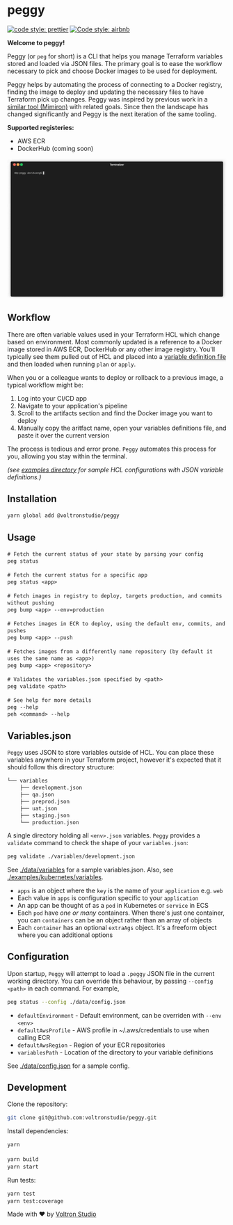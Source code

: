 # peggy

[![code style: prettier](https://img.shields.io/badge/code_style-prettier-ff69b4.svg?style=flat-square)](https://github.com/prettier/prettier)
[![Code style: airbnb](https://img.shields.io/badge/code%20style-airbnb-blue.svg)](https://github.com/airbnb/javascript)

**Welcome to peggy!**

Peggy (or `peg` for short) is a CLI that helps you manage Terraform variables stored and loaded via JSON files. The primary goal is to ease the workflow necessary to pick and choose Docker images to be used for deployment.

Peggy helps by automating the process of connecting to a Docker registry, finding the image to deploy and updating the necessary files to have Terraform pick up changes. Peggy was inspired by previous work in a [similar tool (Mimiron)](https://github.com/davidvuong/mimiron) with related goals. Since then the landscape has changed significantly and Peggy is the next iteration of the same tooling.

**Supported registeries:**

- AWS ECR
- DockerHub (coming soon)

<p align="center">
  <img src="./data/images/demo.gif">
</p>

## Workflow

There are often variable values used in your Terraform HCL which change based on environment. Most commonly updated is a reference to a Docker image stored in AWS ECR, DockerHub or any other image registry. You'll typically see them pulled out of HCL and placed into a [variable definition file](https://www.terraform.io/docs/configuration/variables.html#variable-definitions-tfvars-files) and then loaded when running `plan` or `apply`.

When you or a colleague wants to deploy or rollback to a previous image, a typical workflow might be:

1. Log into your CI/CD app
1. Navigate to your application's pipeline
1. Scroll to the artifacts section and find the Docker image you want to deploy
1. Manually copy the aritfact name, open your variables definitions file, and paste it over the current version

The process is tedious and error prone. `Peggy` automates this process for you, allowing you stay within the terminal.

_(see [examples directory](./examples/) for sample HCL configurations with JSON variable definitions.)_

## Installation

```bash
yarn global add @voltronstudio/peggy
```

## Usage

```
# Fetch the current status of your state by parsing your config
peg status

# Fetch the current status for a specific app
peg status <app>

# Fetch images in registry to deploy, targets production, and commits without pushing
peg bump <app> --env=production

# Fetches images in ECR to deploy, using the default env, commits, and pushes
peg bump <app> --push

# Fetches images from a differently name repository (by default it uses the same name as <app>)
peg bump <app> <repository>

# Validates the variables.json specified by <path>
peg validate <path>

# See help for more details
peg --help
peh <command> --help
```

## Variables.json

`Peggy` uses JSON to store variables outside of HCL. You can place these variables anywhere in your Terraform project, however it's expected that it should follow this directory structure:

```
└── variables
    ├── development.json
    ├── qa.json
    ├── preprod.json
    ├── uat.json
    ├── staging.json
    └── production.json
```

A single directory holding all `<env>.json` variables. `Peggy` provides a `validate` command to check the shape of your `variables.json`:

```bash
peg validate ./variables/development.json
```

See [./data/variables](./data/variables/development.json) for a sample variables.json. Also, see [./examples/kubernetes/variables](./examples/kubernetes/variables/development.json).

- `apps` is an object where the `key` is the name of your `application` e.g. `web`
- Each value in `apps` is configuration specific to your `application`
- An app can be thought of as a `pod` in Kubernetes or `service` in ECS
- Each `pod` have _one or many_ containers. When there's just one container, you can `containers` can be an object rather than an array of objects
- Each `container` has an optional `extraAgs` object. It's a freeform object where you can additional options

## Configuration

Upon startup, `Peggy` will attempt to load a `.peggy` JSON file in the current working directory. You can override this behaviour, by passing `--config <path>` in each command. For example,

```bash
peg status --config ./data/config.json
```

- `defaultEnvironment` - Default environment, can be overriden with `--env <env>`
- `defaultAwsProfile` - AWS profile in ~/.aws/credentials to use when calling ECR
- `defaultAwsRegion` - Region of your ECR repositories
- `variablesPath` - Location of the directory to your variable definitions

See [./data/config.json](./data/config.json) for a sample config.

## Development

Clone the repository:

```bash
git clone git@github.com:voltronstudio/peggy.git
```

Install dependencies:

```bash
yarn

yarn build
yarn start
```

Run tests:

```bash
yarn test
yarn test:coverage
```

Made with ❤️ by [Voltron Studio](https://www.voltron.studio/)
